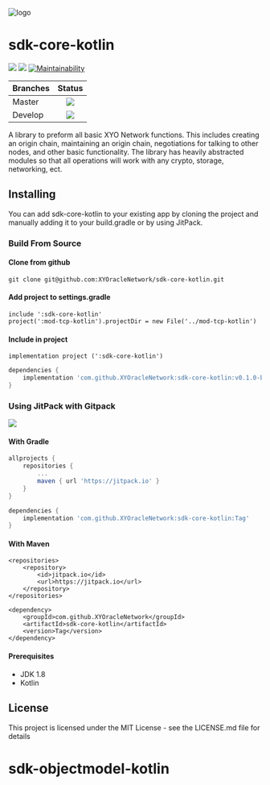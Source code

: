 [logo]: https://www.xy.company/img/home/logo_xy.png

![logo]

# sdk-core-kotlin

[![](https://jitpack.io/v/XYOracleNetwork/sdk-core-kotlin.svg)](https://jitpack.io/#XYOracleNetwork/sdk-core-kotlin) [![](https://img.shields.io/gitter/room/XYOracleNetwork/Stardust.svg)](https://gitter.im/XYOracleNetwork/Dev) [![Maintainability](https://api.codeclimate.com/v1/badges/af641257b27ecea22a9f/maintainability)](https://codeclimate.com/github/XYOracleNetwork/sdk-core-kotlin/maintainability)

| Branches        | Status           |
| ------------- |:-------------:|
| Master      | [![](https://circleci.com/gh/XYOracleNetwork/sdk-core-kotlin.svg?style=shield)](https://circleci.com/gh/XYOracleNetwork/sdk-core-kotlin) |
| Develop      | [![](https://circleci.com/gh/XYOracleNetwork/sdk-core-kotlin/tree/develop.svg?style=shield)](https://circleci.com/gh/XYOracleNetwork/sdk-core-kotlin/tree/develop)      |

A library to preform all basic XYO Network functions.
This includes creating an origin chain, maintaining an origin chain, negotiations for talking to other nodes, and other basic functionality.
The library has heavily abstracted modules so that all operations will work with any crypto, storage, networking, ect.

## Installing
You can add sdk-core-kotlin to your existing app by cloning the project and manually adding it to your build.gradle or by using JitPack.

### Build From Source

#### Clone from github
```
git clone git@github.com:XYOracleNetwork/sdk-core-kotlin.git
```

#### Add project to settings.gradle
```
include ':sdk-core-kotlin'
project(':mod-tcp-kotlin').projectDir = new File('../mod-tcp-kotlin')
```

#### Include in project
```
implementation project (':sdk-core-kotlin')
```

```gradle
dependencies {
    implementation 'com.github.XYOracleNetwork:sdk-core-kotlin:v0.1.0-beta'
}
```

### Using JitPack with Gitpack
[![](https://jitpack.io/v/XYOracleNetwork/sdk-core-kotlin.svg)](https://jitpack.io/#XYOracleNetwork/sdk-core-kotlin)

#### With Gradle
```gradle
allprojects {
	repositories {
		...
		maven { url 'https://jitpack.io' }
	}
}
```

```gradle
dependencies {
	implementation 'com.github.XYOracleNetwork:sdk-core-kotlin:Tag'
}
```

#### With Maven
```maven
<repositories>
	<repository>
	    <id>jitpack.io</id>
	    <url>https://jitpack.io</url>
	</repository>
</repositories>
```

```maven
<dependency>
    <groupId>com.github.XYOracleNetwork</groupId>
    <artifactId>sdk-core-kotlin</artifactId>
    <version>Tag</version>
</dependency>
```

#### Prerequisites
* JDK 1.8
* Kotlin

## License
This project is licensed under the MIT License - see the LICENSE.md file for details
# sdk-objectmodel-kotlin
